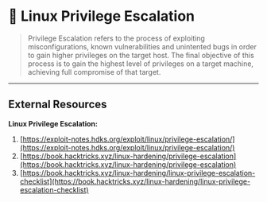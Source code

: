 # 🐧 Linux Privilege Escalation

> Privilege Escalation refers to the process of exploiting misconfigurations, known vulnerabilities and unintented bugs in order to gain higher privileges on the target host. The final objective of this process is to gain the highest level of privileges on a target machine, achieving full compromise of that target.&#x20;

***

## **External Resources**

**Linux Privilege Escalation:**

1. [https://exploit-notes.hdks.org/exploit/linux/privilege-escalation/](https://exploit-notes.hdks.org/exploit/linux/privilege-escalation/)
2. [https://book.hacktricks.xyz/linux-hardening/privilege-escalation](https://book.hacktricks.xyz/linux-hardening/privilege-escalation)
3. [https://book.hacktricks.xyz/linux-hardening/linux-privilege-escalation-checklist](https://book.hacktricks.xyz/linux-hardening/linux-privilege-escalation-checklist)
